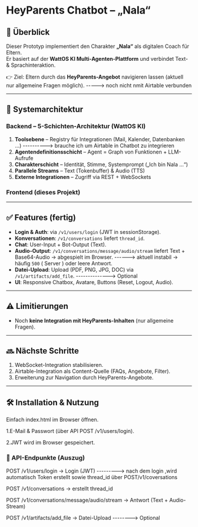# HeyParents Chatbot – „Nala“

## 🚀 Überblick
Dieser Prototyp implementiert den Charakter **„Nala“** als digitalen Coach für Eltern.  
Er basiert auf der **WattOS KI Multi-Agenten-Plattform** und verbindet Text- & Sprachinteraktion.  

👉 Ziel: Eltern durch das **HeyParents-Angebot** navigieren lassen (aktuell nur allgemeine Fragen möglich). -----> noch nicht nmit Airtable verbunden

---

## 🧩 Systemarchitektur

### Backend – 5-Schichten-Architektur (WattOS KI)
1. **Toolsebene** – Registry für Integrationen (Mail, Kalender, Datenbanken …)  ----------> brauche ich um Airtable in Chatbot zu integrieren
2. **Agentendefinitionsschicht** – Agent = Graph von Funktionen + LLM-Aufrufe  
3. **Charakterschicht** – Identität, Stimme, Systemprompt („Ich bin Nala …“)  
4. **Parallele Streams** – Text (Tokenbuffer) & Audio (TTS)  
5. **Externe Integrationen** – Zugriff via REST + WebSockets  

### Frontend (dieses Projekt)


---

## ✅ Features (fertig)
- **Login & Auth**: via `/v1/users/login` (JWT in sessionStorage).  
- **Konversationen**: `/v1/conversations` liefert `thread_id`.  
- **Chat**: User-Input + Bot-Output (Text).  
- **Audio-Output**: `/v1/conversations/message/audio/stream` liefert Text + Base64-Audio → abgespielt im Browser.    ------> aktuell instabil → häufig `500` ( Server ) oder leere Antwort. 
- **Datei-Upload**: Upload (PDF, PNG, JPG, DOC) via `/v1/artifacts/add_file`.    --------------> Optional
- **UI**: Responsive Chatbox, Avatare, Buttons (Reset, Logout, Audio).  

---

## ⚠️ Limitierungen 
- Noch **keine Integration mit HeyParents-Inhalten** (nur allgemeine Fragen).  

---

## 🔜 Nächste Schritte
1. WebSocket-Integration stabilisieren.  
2. Airtable-Integration als Content-Quelle (FAQs, Angebote, Filter).  
3. Erweiterung zur Navigation durch HeyParents-Angebote.   

---

## 🛠️ Installation & Nutzung
Einfach index.html im Browser öffnen.

1.E-Mail & Passwort (über API POST /v1/users/login).

2.JWT wird im Browser gespeichert.

### 📡 API-Endpunkte (Auszug)
POST /v1/users/login → Login (JWT) ---------> nach dem login ,wird automatisch Token erstellt sowie thread_id über POST/v1/coversations

POST /v1/conversations → erstellt thread_id

POST /v1/conversations/message/audio/stream → Antwort (Text + Audio-Stream)

POST /v1/artifacts/add_file → Datei-Upload   --------> Optional




















